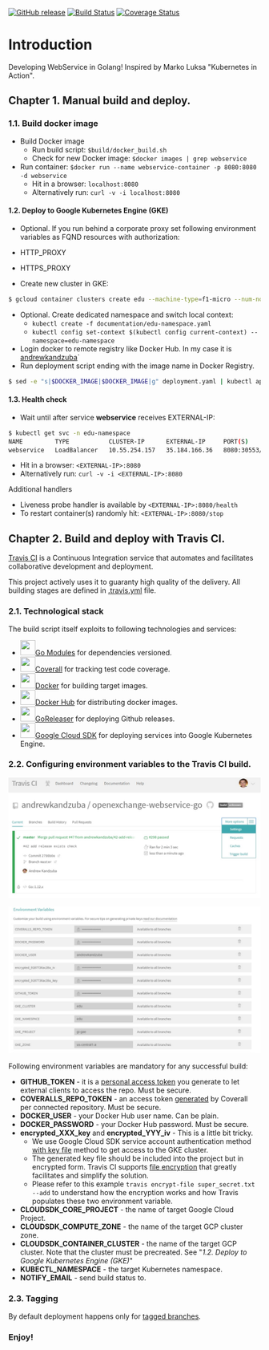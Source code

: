 [![GitHub release](https://img.shields.io/github/release/andrewkandzuba/openexchange-webservice-go.svg)](https://github.com/andrewkandzuba/openexchange-webservice-go/releases) [![Build Status](https://travis-ci.com/andrewkandzuba/openexchange-webservice-go.svg?branch=master)](https://travis-ci.com/andrewkandzuba/openexchange-webservice-go) [![Coverage Status](https://coveralls.io/repos/github/andrewkandzuba/openexchange-webservice-go/badge.svg?branch=master)](https://coveralls.io/github/andrewkandzuba/openexchange-webservice-go?branch=master)

# Introduction 

Developing WebService in Golang! Inspired by Marko Luksa "Kubernetes in Action".

## Chapter 1. Manual build and deploy.

### 1.1. Build docker image 

- Build Docker image
  - Run build script: `$build/docker_build.sh`
  - Check for new Docker image: `$docker images | grep webservice`
- Run container: `$docker run --name webservice-container -p 8080:8080 -d webservice`
  - Hit in a browser: `localhost:8080`
  - Alternatively run: `curl -v -i localhost:8080`
  
#### 1.2. Deploy to Google Kubernetes Engine (GKE)

- Optional. If you run behind a corporate proxy set following environment variables as FQND resources with authorization:
 - HTTP_PROXY 
 - HTTPS_PROXY 

- Create new cluster in GKE: 
```bash
$ gcloud container clusters create edu --machine-type=f1-micro --num-nodes=3 --zone=us-central1-a 
``` 
- Optional. Create dedicated namespace and switch local context:
    - `kubectl create -f documentation/edu-namespace.yaml`
    - `kubectl config set-context $(kubectl config current-context) --namespace=edu-namespace`    
- Login docker to remote registry like Docker Hub. In my case it is [andrewkandzuba](https://cloud.docker.com/repository/docker/andrewkandzuba)` 
- Run deployment script ending with the image name in Docker Registry.
```bash
$ sed -e "s|$DOCKER_IMAGE|$DOCKER_IMAGE|g" deployment.yaml | kubectl apply -f -
```  

#### 1.3. Health check

- Wait until after service **webservice** receives EXTERNAL-IP:
```bash
$ kubectl get svc -n edu-namespace
NAME         TYPE           CLUSTER-IP      EXTERNAL-IP     PORT(S)          AGE
webservice   LoadBalancer   10.55.254.157   35.184.166.36   8080:30553/TCP   2m
```
- Hit in a browser: `<EXTERNAL-IP>:8080`
- Alternatively run: `curl -v -i <EXTERNAL-IP>:8080` 

Additional handlers

- Liveness probe handler is available by `<EXTERNAL-IP>:8080/health`
- To restart container(s) randomly hit: `<EXTERNAL-IP>:8080/stop` 

## Chapter 2. Build and deploy with Travis CI. 

[Travis CI](https://docs.travis-ci.com/user/for-beginners/) is a Continuous Integration service that automates and facilitates 
collaborative development and deployment.

This project actively uses it to guaranty high quality of the delivery. All building stages are defined in [.travis.yml](.travis.yml) file. 

### 2.1. Technological stack

The build script itself exploits to following technologies and services:

- <img src="https://user-images.githubusercontent.com/3613230/41752586-476b0b24-7596-11e8-95fe-8fd3faa21e8a.png" width="30" height="30">[Go Modules](https://github.com/golang/go/wiki/Modules) for dependencies versioned. 
- <img src="https://coveralls.io/assets/coveralls_logo-bbcdaf48b4b89e4f878f9d12d52733d2e878e44e656bbd59a5e29800ba4ba393.svg" width="30" height="30">[Coverall](https://docs.coveralls.io/go) for tracking test code coverage. 
- <img src="https://i0.wp.com/www.waldo.be/wp-content/uploads/2017/11/docker-logo.png?fit=269%2C201" width="30" height="30">[Docker](https://www.docker.com/) for building target images. 
- <img src="https://i0.wp.com/www.waldo.be/wp-content/uploads/2017/11/docker-logo.png?fit=269%2C201" width="30" height="30">[Docker Hub](https://hub.docker.com/) for distributing docker images.
- <img src="https://github.com/goreleaser.png" width="30" height="30">[GoReleaser](https://goreleaser.com/) for deploying Github releases.
- <img src="https://cloud.google.com/_static/9b2935c280/images/cloud/cloud-logo.svg" width="30" height="30">[Google Cloud SDK](https://cloud.google.com/sdk/) for deploying services into Google Kubernetes Engine.

### 2.2. Configuring environment variables to the Travis CI build. 

![](documentation/travis-ci-settings-1.jpg)

![](documentation/travis-ci-settings-2.jpg)

Following environment variables are mandatory for any successful build: 

- **GITHUB_TOKEN** - it is a [personal access token](https://help.github.com/en/articles/creating-a-personal-access-token-for-the-command-line) you generate to let external clients to access the repo. Must be secure.
- **COVERALLS_REPO_TOKEN** - an access token [generated](https://docs.coveralls.io/api-introduction) by Coverall per connected repository. Must be secure.
- **DOCKER_USER** - your Docker Hub user name. Can be plain.
- **DOCKER_PASSWORD** - your Docker Hub password. Must be secure.
- **encrypted_XXX_key** and **encrypted_YYY_iv** - This is a little bit tricky. 
    - We use Google Cloud SDK service account authentication method [with key file](https://cloud.google.com/sdk/gcloud/reference/auth/activate-service-account) method to get access to the GKE cluster. 
    - The generated key file should be included into the project but in encrypted form. Travis CI supports [file encryption](https://docs.travis-ci.com/user/encrypting-files/) that greatly facilitates and simplify the solution.
    - Please refer to this example `travis encrypt-file super_secret.txt --add` to understand how the encryption works and how Travis populates these two environment variable.
- **CLOUDSDK_CORE_PROJECT** - the name of target Google Cloud Project.
- **CLOUDSDK_COMPUTE_ZONE** - the name of the target GCP cluster zone.
- **CLOUDSDK_CONTAINER_CLUSTER** - the name of the target GCP cluster. Note that the cluster must be precreated. See "_1.2. Deploy to Google Kubernetes Engine (GKE)_"
- **KUBECTL_NAMESPACE** - the target Kubernetes namespace. 
- **NOTIFY_EMAIL** - send build status to.

### 2.3. Tagging

By default deployment happens only for [tagged branches](https://goreleaser.com/).
 
### Enjoy!